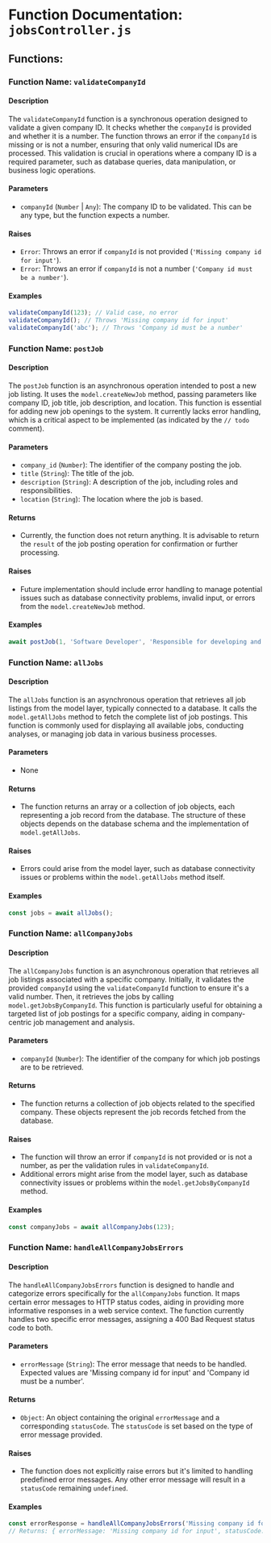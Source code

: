 # Function Documentation: `jobsController.js`

## Functions:

### Function Name: `validateCompanyId`

#### Description
The `validateCompanyId` function is a synchronous operation designed to validate a given company ID. It checks whether the `companyId` is provided and whether it is a number. The function throws an error if the `companyId` is missing or is not a number, ensuring that only valid numerical IDs are processed. This validation is crucial in operations where a company ID is a required parameter, such as database queries, data manipulation, or business logic operations.

#### Parameters
- `companyId` (`Number` | `Any`): The company ID to be validated. This can be any type, but the function expects a number.

#### Raises
- `Error`: Throws an error if `companyId` is not provided (`'Missing company id for input'`).
- `Error`: Throws an error if `companyId` is not a number (`'Company id must be a number'`).

#### Examples
```javascript
validateCompanyId(123); // Valid case, no error
validateCompanyId(); // Throws 'Missing company id for input'
validateCompanyId('abc'); // Throws 'Company id must be a number'
```



### Function Name: `postJob`

#### Description
The `postJob` function is an asynchronous operation intended to post a new job listing. It uses the `model.createNewJob` method, passing parameters like company ID, job title, job description, and location. This function is essential for adding new job openings to the system. It currently lacks error handling, which is a critical aspect to be implemented (as indicated by the `// todo` comment).

#### Parameters
- `company_id` (`Number`): The identifier of the company posting the job.
- `title` (`String`): The title of the job.
- `description` (`String`): A description of the job, including roles and responsibilities.
- `location` (`String`): The location where the job is based.

#### Returns
- Currently, the function does not return anything. It is advisable to return the `result` of the job posting operation for confirmation or further processing.

#### Raises
- Future implementation should include error handling to manage potential issues such as database connectivity problems, invalid input, or errors from the `model.createNewJob` method.

#### Examples
```javascript
await postJob(1, 'Software Developer', 'Responsible for developing and maintaining software applications', 'New York, NY');
```



### Function Name: `allJobs`

#### Description
The `allJobs` function is an asynchronous operation that retrieves all job listings from the model layer, typically connected to a database. It calls the `model.getAllJobs` method to fetch the complete list of job postings. This function is commonly used for displaying all available jobs, conducting analyses, or managing job data in various business processes.

#### Parameters
- None

#### Returns
- The function returns an array or a collection of job objects, each representing a job record from the database. The structure of these objects depends on the database schema and the implementation of `model.getAllJobs`.

#### Raises
- Errors could arise from the model layer, such as database connectivity issues or problems within the `model.getAllJobs` method itself.

#### Examples
```javascript
const jobs = await allJobs();
```



### Function Name: `allCompanyJobs`

#### Description
The `allCompanyJobs` function is an asynchronous operation that retrieves all job listings associated with a specific company. Initially, it validates the provided `companyId` using the `validateCompanyId` function to ensure it's a valid number. Then, it retrieves the jobs by calling `model.getJobsByCompanyId`. This function is particularly useful for obtaining a targeted list of job postings for a specific company, aiding in company-centric job management and analysis.

#### Parameters
- `companyId` (`Number`): The identifier of the company for which job postings are to be retrieved.

#### Returns
- The function returns a collection of job objects related to the specified company. These objects represent the job records fetched from the database.

#### Raises
- The function will throw an error if `companyId` is not provided or is not a number, as per the validation rules in `validateCompanyId`.
- Additional errors might arise from the model layer, such as database connectivity issues or problems within the `model.getJobsByCompanyId` method.

#### Examples
```javascript
const companyJobs = await allCompanyJobs(123);
```



### Function Name: `handleAllCompanyJobsErrors`

#### Description
The `handleAllCompanyJobsErrors` function is designed to handle and categorize errors specifically for the `allCompanyJobs` function. It maps certain error messages to HTTP status codes, aiding in providing more informative responses in a web service context. The function currently handles two specific error messages, assigning a 400 Bad Request status code to both.

#### Parameters
- `errorMessage` (`String`): The error message that needs to be handled. Expected values are 'Missing company id for input' and 'Company id must be a number'.

#### Returns
- `Object`: An object containing the original `errorMessage` and a corresponding `statusCode`. The `statusCode` is set based on the type of error message provided.

#### Raises
- The function does not explicitly raise errors but it's limited to handling predefined error messages. Any other error message will result in a `statusCode` remaining `undefined`.

#### Examples
```javascript
const errorResponse = handleAllCompanyJobsErrors('Missing company id for input');
// Returns: { errorMessage: 'Missing company id for input', statusCode: 400 }
```